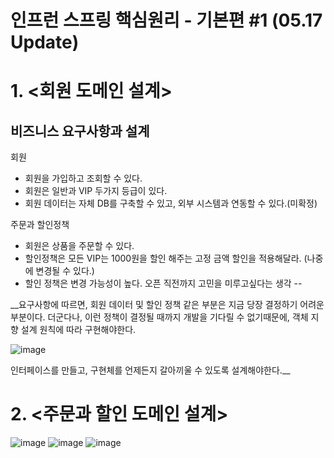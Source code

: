# 인프런 스프링 핵심원리 - 기본편 #1 (05.17 Update)
# 1. <회원 도메인 설계>

## 비즈니스 요구사항과 설계
회원
 - 회원을 가입하고 조회할 수 있다.
 - 회원은 일반과 VIP 두가지 등급이 있다.
 - 회원 데이터는 자체 DB를 구축할 수 있고, 외부 시스템과 연동할 수 있다.(미확정)


주문과 할인정책
 - 회원은 상품을 주문할 수 있다.
 - 할인정책은 모든 VIP는 1000원을 할인 해주는 고정 금액 할인을 적용해달라. (나중에 변경될 수 있다.)
 - 할인 정책은 변경 가능성이 높다. 오픈 직전까지 고민을 미루고싶다는 생각 --

__요구사항에 따르면, 회원 데이터 및 할인 정책 같은 부분은 지금 당장 결정하기 어려운 부분이다. 더군다나, 이런 정책이 결정될 때까지 개발을 기다릴 수 없기때문에, 객체 지향 설계 원칙에 따라 구현해야한다.

![image](https://github.com/mkm101/core/assets/116955730/a900e5fc-e1b8-4ef7-a5c3-659632e4c63b)


인터페이스를 만들고, 구현체를 언제든지 갈아끼울 수 있도록 설계해야한다.__

# 2. <주문과 할인 도메인 설계>
![image](https://github.com/mkm101/Spring-/assets/116955730/2d1cb4a6-4350-4513-a524-af6ae8946ec7)
![image](https://github.com/mkm101/Spring-/assets/116955730/dfb69542-6687-40c2-9669-2fba99e21de3)
![image](https://github.com/mkm101/Spring-/assets/116955730/257cb83d-70cf-4c0a-8950-4ace08d80e8b)


